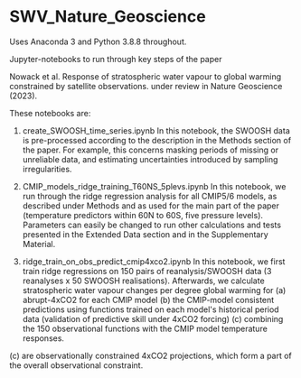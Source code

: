 # SWV_Nature_Geoscience

Uses Anaconda 3 and Python 3.8.8 throughout.

Jupyter-notebooks to run through key steps of the paper

Nowack et al. Response of stratospheric water vapour to global warming constrained by satellite observations. under review in Nature Geoscience (2023).

These notebooks are:

1) create_SWOOSH_time_series.ipynb
In this notebook, the SWOOSH data is pre-processed according to the description in the Methods section of the paper. For example, this concerns masking periods of missing or unreliable data, and estimating uncertainties introduced by sampling irregularities.

2) CMIP_models_ridge_training_T60NS_5plevs.ipynb
In this notebook, we run through the ridge regression analysis for all CMIP5/6 models, as described under Methods and as used for the main part of the paper (temperature predictors within 60N to 60S, five pressure levels). Parameters can easily be changed to run other calculations and tests presented in the Extended Data section and in the Supplementary Material.

3) ridge_train_on_obs_predict_cmip4xco2.ipynb
In this notebook, we first train ridge regressions on 150 pairs of reanalysis/SWOOSH data (3 reanalyses x 50 SWOOSH realisations). Afterwards, we calculate stratospheric water vapour changes per degree global warming for 
(a) abrupt-4xCO2 for each CMIP model
(b) the CMIP-model consistent predictions using functions trained on each model's historical period data (validation of predictive skill under 4xCO2 forcing)
(c) combining the 150 observational functions with the CMIP model temperature responses.

(c) are observationally constrained 4xCO2 projections, which form a part of the overall observational constraint.
